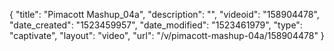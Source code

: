 {
    "title": "Pimacott Mashup_04a",
    "description": "",
    "videoid": "158904478",
    "date_created": "1523459957",
    "date_modified": "1523461979",
    "type": "captivate",
    "layout": "video",
    "url": "\/v\/pimacott-mashup-04a\/158904478"
}